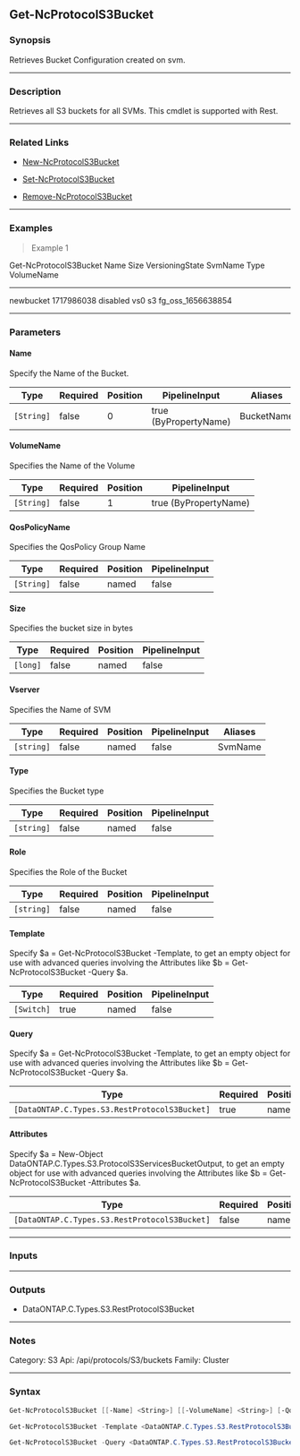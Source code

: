 Get-NcProtocolS3Bucket
----------------------

### Synopsis
Retrieves Bucket Configuration created on svm.

---

### Description

Retrieves all S3 buckets for all SVMs. This cmdlet is supported with Rest.

---

### Related Links
* [New-NcProtocolS3Bucket](New-NcProtocolS3Bucket)

* [Set-NcProtocolS3Bucket](Set-NcProtocolS3Bucket)

* [Remove-NcProtocolS3Bucket](Remove-NcProtocolS3Bucket)

---

### Examples
> Example 1

Get-NcProtocolS3Bucket
Name      Size       VersioningState SvmName Type VolumeName
----      ----       --------------- ------- ---- ----------
newbucket 1717986038 disabled        vs0     s3   fg_oss_1656638854

---

### Parameters
#### **Name**
Specify the Name of the Bucket.

|Type      |Required|Position|PipelineInput        |Aliases   |
|----------|--------|--------|---------------------|----------|
|`[String]`|false   |0       |true (ByPropertyName)|BucketName|

#### **VolumeName**
Specifies the Name of the Volume

|Type      |Required|Position|PipelineInput        |
|----------|--------|--------|---------------------|
|`[String]`|false   |1       |true (ByPropertyName)|

#### **QosPolicyName**
Specifies the QosPolicy Group Name

|Type      |Required|Position|PipelineInput|
|----------|--------|--------|-------------|
|`[String]`|false   |named   |false        |

#### **Size**
Specifies the bucket size in bytes

|Type    |Required|Position|PipelineInput|
|--------|--------|--------|-------------|
|`[long]`|false   |named   |false        |

#### **Vserver**
Specifies the Name of SVM

|Type      |Required|Position|PipelineInput|Aliases|
|----------|--------|--------|-------------|-------|
|`[string]`|false   |named   |false        |SvmName|

#### **Type**
Specifies the Bucket type

|Type      |Required|Position|PipelineInput|
|----------|--------|--------|-------------|
|`[string]`|false   |named   |false        |

#### **Role**
Specifies the Role of the Bucket

|Type      |Required|Position|PipelineInput|
|----------|--------|--------|-------------|
|`[string]`|false   |named   |false        |

#### **Template**
Specify $a = Get-NcProtocolS3Bucket -Template, to get an empty object for use with advanced queries involving the Attributes like $b = Get-NcProtocolS3Bucket -Query $a.

|Type      |Required|Position|PipelineInput|
|----------|--------|--------|-------------|
|`[Switch]`|true    |named   |false        |

#### **Query**
Specify $a = Get-NcProtocolS3Bucket -Template, to get an empty object for use with advanced queries involving the Attributes like $b = Get-NcProtocolS3Bucket -Query $a.

|Type                                         |Required|Position|PipelineInput|
|---------------------------------------------|--------|--------|-------------|
|`[DataONTAP.C.Types.S3.RestProtocolS3Bucket]`|true    |named   |false        |

#### **Attributes**
Specify $a = New-Object DataONTAP.C.Types.S3.ProtocolS3ServicesBucketOutput, to get an empty object for use with advanced queries involving the Attributes like $b = Get-NcProtocolS3Bucket -Attributes $a.

|Type                                         |Required|Position|PipelineInput|
|---------------------------------------------|--------|--------|-------------|
|`[DataONTAP.C.Types.S3.RestProtocolS3Bucket]`|false   |named   |false        |

---

### Inputs

---

### Outputs
* DataONTAP.C.Types.S3.RestProtocolS3Bucket

---

### Notes
Category: S3
Api: /api/protocols/S3/buckets
Family: Cluster

---

### Syntax
```PowerShell
Get-NcProtocolS3Bucket [[-Name] <String>] [[-VolumeName] <String>] [-QosPolicyName <String>] [-Size <long>] [-Vserver <String>] [-Type <String>] [-Role <String>] [<CommonParameters>]
```
```PowerShell
Get-NcProtocolS3Bucket -Template <DataONTAP.C.Types.S3.RestProtocolS3Bucket> [<CommonParameters>]
```
```PowerShell
Get-NcProtocolS3Bucket -Query <DataONTAP.C.Types.S3.RestProtocolS3Bucket> [-Attributes <DataONTAP.C.Types.S3.ProtocolS3ServicesBucketOutput>] [<CommonParameters>]
```
